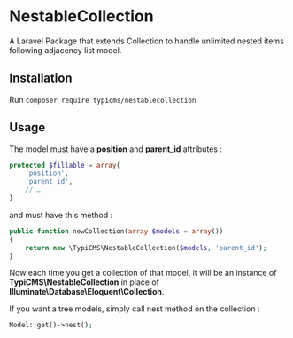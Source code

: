 # NestableCollection
A Laravel Package that extends Collection to handle unlimited nested items following adjacency list model.

## Installation
Run ```composer require typicms/nestablecollection```

## Usage
The model must have a **position** and **parent_id** attributes :

```php
protected $fillable = array(
    'position',
    'parent_id',
    // …
}
```

and must have this method :

```php
public function newCollection(array $models = array())
{
    return new \TypiCMS\NestableCollection($models, 'parent_id');
}
```

Now each time you get a collection of that model, it will be an instance of **TypiCMS\NestableCollection** in place of **Illuminate\Database\Eloquent\Collection**.  

If you want a tree models, simply call nest method on the collection :

```php
Model::get()->nest();
```
